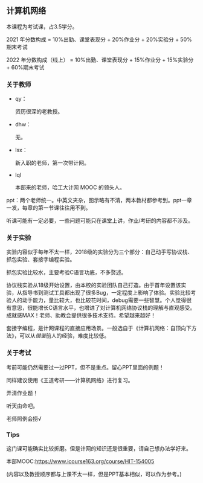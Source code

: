 ## 计算机网络

本课程为考试课，占3.5学分。

2021 年分数构成 = 10%出勤、课堂表现分 + 20%作业分 + 20%实验分 + 50%期末考试

2022 年分数构成（线上） = 10%出勤、课堂表现分 + 15%作业分 + 15%实验分 + 60%期末考试

### 关于教师

- qy：

  资历很深的老教授。

- dhw：

  无。
  
- lsx：

  新入职的老师，第一次带计网。

- lql

  本部来的老师，哈工大计网 MOOC 的领头人。

ppt：两个老师统一。中英文夹杂，图示略有不清，两本教材都参考到。ppt一章一发，每章的第一节课往往用不到。

听课可能有一定必要，一些问题可能只在课堂上讲，作业/考研的内容都不涉及。

### 关于实验

实验内容似乎每年不太一样，2018级的实验分为三个部分：自己动手写协议栈、抓包实验、套接字编程实验。

抓包实验比较水，主要考验C语言功底，不多赘述。

协议栈实验从18级开始设置，由本校的实验团队自己打造。由于首年设置该实验，从指导书到测试工具都出现了很多Bug，一定程度上影响了体验。实验比较考验人的动手能力，量比较大，也比较花时间，debug需要一些智慧。个人觉得很有意思，很能增长C语言水平，也增进了对计算机网络协议栈的理解与直观感受。成就感MAX！老师、助教会提供很多技术支持。希望越来越好！

套接字编程，是计网课程的直接应用场景。一般选自于《计算机网络：自顶向下方法》，可以从*借鉴*前人的经验，难度比较低。

### 关于考试

考前可能仍然需要过一过PPT，但不是重点。留心PPT里面的例题！

同样建议使用《王道考研——计算机网络》进行复习。

弄清作业题！

听天由命吧。

老师照例会捞√

### Tips

这门课可能确实比较折磨。但是计网的知识还是很重要，请自己想办法学好来。

本部MOOC:https://www.icourse163.org/course/HIT-154005

(内容以及教授顺序都与上课不太一样，但是PPT基本相似，可以作为参考。)



